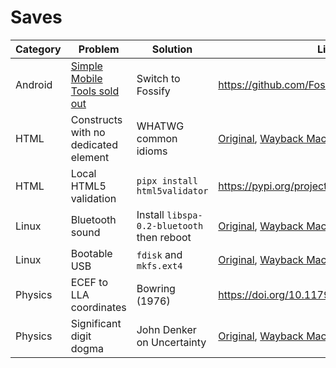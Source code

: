 # Saves

| Category | Problem | Solution | Link |
| - | - | - | - |
| Android | [Simple Mobile Tools sold out](https://github.com/SimpleMobileTools/General-Discussion/issues/241) | Switch to Fossify | <https://github.com/FossifyOrg> |
| HTML | Constructs with no dedicated element | WHATWG common idioms | [Original](https://html.spec.whatwg.org/multipage/semantics-other.html#common-idioms), [Wayback Machine](https://web.archive.org/web/20250723144204/https://html.spec.whatwg.org/multipage/semantics-other.html#common-idioms), [archive.today](https://archive.md/G07TZ) |
| HTML | Local HTML5 validation | `pipx install html5validator` | <https://pypi.org/project/html5validator/> |
| Linux | Bluetooth sound | Install `libspa-0.2-bluetooth` then reboot | [Original](https://askubuntu.com/questions/1479606/bluetooth-br-connection-profile-unavailable-issue-on-upgrade-to-xubuntu-23-04), [Wayback Machine](https://web.archive.org/web/20250612180733/https://askubuntu.com/questions/1479606/bluetooth-br-connection-profile-unavailable-issue-on-upgrade-to-xubuntu-23-04) |
| Linux | Bootable USB | `fdisk` and `mkfs.ext4` | [Original](https://verahill.blogspot.com/2013/03/361-installing-debian-on-usb-stick-from.html), [Wayback Machine](https://web.archive.org/web/20250723134852/https://verahill.blogspot.com/2013/03/361-installing-debian-on-usb-stick-from.html), [archive.today](https://archive.md/86JqZ) |
| Physics | ECEF to LLA coordinates | Bowring (1976) | <https://doi.org/10.1179/sre.1976.23.181.323> |
| Physics | Significant digit dogma | John Denker on Uncertainty | [Original](https://www.av8n.com/physics/uncertainty.htm), [Wayback Machine](https://web.archive.org/web/20250723141142/https://www.av8n.com/physics/uncertainty.htm), [archive.today](https://archive.md/Y3Pg) |

<!-- | Category | Problem | Solution | [Original](), [Wayback Machine](), [archive.today]() | -->
